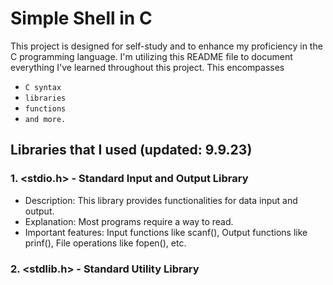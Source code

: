 # Simple Shell in C
This project is designed for self-study and to enhance my proficiency in the C programming language.
I'm utilizing this README file to document everything I've learned throughout this project.
This encompasses
- ``C syntax``
- ``libraries``
- ``functions``
- ``and more.``

## Libraries that I used (updated: 9.9.23)

### 1. <stdio.h> - Standard Input and Output Library

- Description: This library provides functionalities for data input and output.
- Explanation: Most programs require a way to read.
- Important features: Input functions like scanf(), Output functions like prinf(), File operations like fopen(), etc.

### 2. <stdlib.h> - Standard Utility Library
